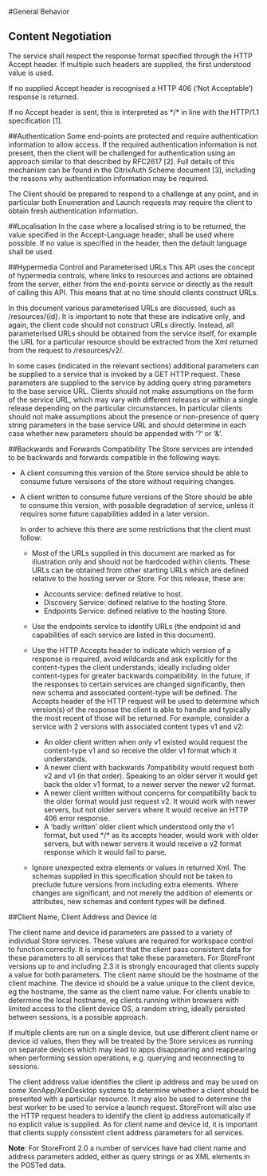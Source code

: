 #General Behavior
## Content Negotiation
The service shall respect the response format specified through the HTTP Accept header. If multiple such headers are supplied,
the first understood value is used.

If no supplied Accept header is recognised a HTTP 406 (‘Not Acceptable’) response is returned.

If no Accept header is sent, this is interpreted as \*/* in line with the HTTP/1.1 specification [1].

##Authentication
Some end-points are protected and require authentication information to allow access. If the required authentication information is not present, then the client will be challenged for authentication using an approach similar to that described by RFC2617 [2]. Full details of this mechanism can be found in the CitrixAuth Scheme document [3], including the reasons why authentication information may be required.

The Client should be prepared to respond to a challenge at any point, and in particular both Enumeration and Launch requests may require the client to obtain fresh authentication information.

##Localisation
In the case where a localised string is to be returned, the value specified in the Accept-Language header, shall be used where possible. If no value is specified in the header, then the default language shall be used.

##Hypermedia Control and Parameterised URLs
This API uses the concept of hypermedia controls, where links to resources and actions are obtained from the server, either from the end-points service or directly as the result of calling this API. This means that at no time should clients construct URLs.

In this document various parameterised URLs are discussed, such as /resources/{id}. It is important to note that these are indicative only, and again, the client code should not construct URLs directly. Instead, all parameterised URLs should be obtained from the service itself, for example the URL for a particular resource should be extracted from the Xml returned from the request to /resources/v2/.

In some cases (indicated in the relevant sections) additional parameters can be supplied to a service that is invoked by a GET HTTP request. These parameters are supplied to the service by adding query string parameters to the base service URL. Clients should not make assumptions on the form of the service URL, which may vary with different releases or within a single release depending on the particular circumstances. In particular clients should not make assumptions about the presence or non-presence of query string parameters in the base service URL and should determine in each case whether new parameters should be appended with ‘?’ or ‘&’.

##Backwards and Forwards Compatibility
The Store services are intended to be backwards and forwards compatible in the following ways:

* A client consuming this version of the Store service should be able to consume future versisons of the store without requiring changes.
* A client written to consume future versions of the Store should be able to consume this version, with possible degradation of service, unless it requires some future capabilities added in a later version.

	In order to achieve this there are some restrictions that the client must follow:
	
	* Most of the URLs supplied in this document are marked as for illustration only and should not be hardcoded within clients. These URLs can be obtained from other starting URLs which are defined relative to the hosting server or Store. For this release, these are:

		* Accounts service: defined relative to host.
		* Discovery Service: defined relative to the hosting Store. 
		* Endpoints Service: defined relative to the hosting Store.	
	* Use the endpoints service to identify URLs (the endpoint id and capabilities of each service are listed in this document).
	* Use the HTTP Accepts header to indicate which version of a response is required, avoid wildcards and ask explicitly for the content-types the client understands; ideally including older content-types for greater backwards compatibility. In the future, if the responses to certain services are changed significantly, then new schema and associated content-type will be defined. The Accepts header of the HTTP request will be used to determine which version(s) of the response the client is able to handle and typically the most recent of those will be returned. For example, consider a service with 2 versions with associated content types v1 and v2:
		* An older client written when only v1 existed would request the content-type v1 and so receive the older v1 format which it understands.
		* A newer client with backwards 7ompatibility would request both v2 and v1 (in that order). Speaking to an older server it would get back the older v1 format, to a newer server the newer v2 format.
		* A newer client written without concerns for compatibility back to the older format would just request v2. It would work with newer servers, but not older servers where it would receive an HTTP 406 error response.
		* A ‘badly written’ older client which understood only the v1 format, but used \*/* as its accepts header, would work with older servers, but with newer servers it would receive a v2 format response which it would fail to parse.
	* Ignore unexpected extra elements or values in returned Xml. The schemas supplied in this specification should not be taken to preclude future versions from including extra elements. Where changes are significant, and not merely the addition of elements or attributes, new schemas and content types will be defined.

##Client Name, Client Address and Device Id

The client name and device id parameters are passed to a variety of individual Store services. These values are required for workspace control to function correctly. It is important that the client pass consistent data for these parameters to all services that take these parameters. For StoreFront versions up to and including 2.3 it is strongly encouraged that clients supply a value for both parameters. The client name should be the hostname of the client machine. The device id should be a value unique to the client device, eg the hostname, the same as the client name value. For clients unable to determine the local hostname, eg clients running within browsers with limited access to the client device OS, a random string, ideally persisted between sessions, is a possible approach.

If multiple clients are run on a single device, but use different client name or device id values, then they will be treated by the Store services as running on separate devices which may lead to apps disappearing and reappearing when performing session operations, e.g. querying and reconnecting to sessions.

The client address value identifies the client ip address and may be used on some XenApp/XenDesktop systems to determine whether a client should be presented with a particular resource. It may also be used to determine the best worker to be used to service a launch request. StoreFront will also use the HTTP request headers to identify the client ip address automatically if no explicit value is supplied. As for client name and device id, it is important that clients supply consistent client address parameters for all services.

**Note**: For StoreFront 2.0 a number of services have had client name and address parameters added, either as query strings or as XML elements in the POSTed data.


